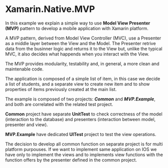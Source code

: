 # Xamarin.Native.MVP

In this example we explain a simple way to use **Model View Presenter (MVP)** pattern to develop a mobile application with Xamarin platform.

A MVP pattern, derived from Model View Controller (MVC), use a Presenter as a middle layer between the View and the Model.
The Presenter retrive data from the businner logic and returns it to the View but, unlike the typical MVC, it also decides what happends when you interact with the View. 

The MVP provides modularity, testability and, in general, a more clean and maintenable code.

The application is composed of a simple list of item, in this case we decide a list of students, and a separate view to create new item and to show properties of items previously created at the main list.

The example is composed of two projects: ***Common*** and ***MVP.Example***, and both are correlated with the related test project.

**Common** project have separate **UnitTest** to check correctness of the model (interaction to the database) and presenters (interaction between model, presenter and view).

**MVP.Example** have dedicated **UITest** project to test the view operations.

The decision to develop all common function on separate project is for multi platform purpouses. 
If we want to implement same application on IOS we have only to implement the views and to implements view functions with the function offers by the presenter defined in the common project.
